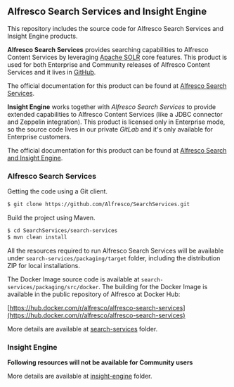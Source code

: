 ## Alfresco Search Services and Insight Engine

This repository includes the source code for Alfresco Search Services and Insight Engine products.

**Alfresco Search Services** provides searching capabilities to Alfresco Content Services by leveraging [Apache SOLR](https://lucene.apache.org/solr/) core features. This product is used for both Enterprise and Community releases of Alfresco Content Services and it lives in [GitHub](https://github.com/Alfresco/SearchServices).

The official documentation for this product can be found at [Alfresco Search Services](https://docs.alfresco.com/search-community/concepts/search-home.html).

**Insight Engine** works together with *Alfresco Search Services* to provide extended capabilities to Alfresco Content Services (like a JDBC connector and Zeppelin integration). This product is licensed only in Enterprise mode, so the source code lives in our private *GitLab* and it's only available for Enterprise customers.

The official documentation for this product can be found at [Alfresco Search and Insight Engine](https://docs.alfresco.com/sie/concepts/Search-Insight-Engine-overview.html).


### Alfresco Search Services

Getting the code using a Git client.

```bash
$ git clone https://github.com/Alfresco/SearchServices.git
```

Build the project using Maven.

```bash
$ cd SearchServices/search-services
$ mvn clean install
```

All the resources required to run Alfresco Search Services will be available under `search-services/packaging/target` folder, including the distribution ZIP for local installations.

The Docker Image source code is available at `search-services/packaging/src/docker`. The building for the Docker Image is available in the public repository of Alfresco at Docker Hub:

[https://hub.docker.com/r/alfresco/alfresco-search-services](https://hub.docker.com/r/alfresco/alfresco-search-services)

More details are available at [search-services](/search-services) folder.

### Insight Engine

**Following resources will not be available for Community users**

More details are available at [insight-engine](/insight-engine) folder.
